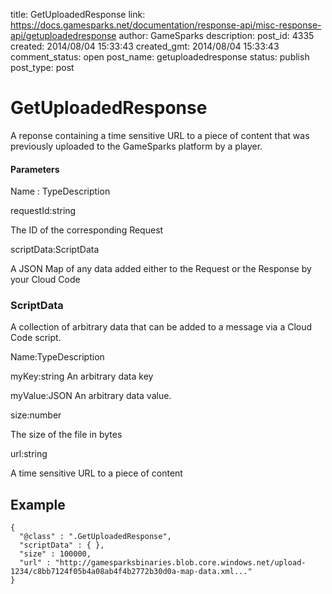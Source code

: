 title: GetUploadedResponse
link: https://docs.gamesparks.net/documentation/response-api/misc-response-api/getuploadedresponse
author: GameSparks
description: 
post_id: 4335
created: 2014/08/04 15:33:43
created_gmt: 2014/08/04 15:33:43
comment_status: open
post_name: getuploadedresponse
status: publish
post_type: post

<!--A reponse containing a time sensitive URL to a piece of content that was previously uploaded to the GameSparks platform by a player. -->

# GetUploadedResponse

A reponse containing a time sensitive URL to a piece of content that was previously uploaded to the GameSparks platform by a player.

#### Parameters

Name : TypeDescription

requestId:string

The ID of the corresponding Request

scriptData:ScriptData

A JSON Map of any data added either to the Request or the Response by your Cloud Code

### ScriptData

A collection of arbitrary data that can be added to a message via a Cloud Code script.

Name:TypeDescription

myKey:string
An arbitrary data key

myValue:JSON
An arbitrary data value.

size:number

The size of the file in bytes

url:string

A time sensitive URL to a piece of content

  


## Example
    
    
    {
      "@class" : ".GetUploadedResponse",
      "scriptData" : { },
      "size" : 100000,
      "url" : "http://gamesparksbinaries.blob.core.windows.net/upload-1234/c8bb7124f05b4a08ab4f4b2772b30d0a-map-data.xml..."
    }